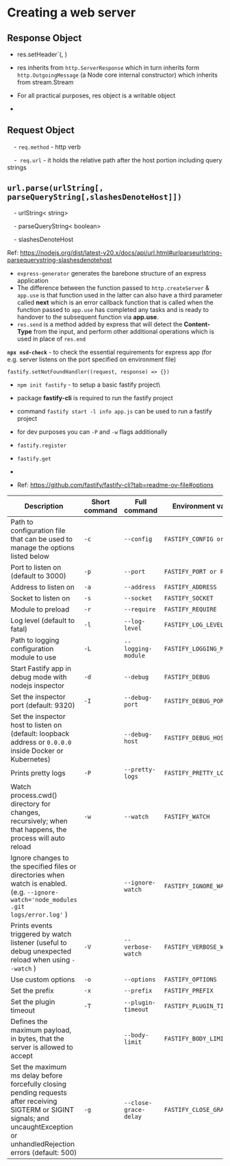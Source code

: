 # Creating a web server



## Response Object

- res.setHeader`(<header-name>, <value>)

- res inherits from `http.ServerResponse` which in turn inherits form `http.OutgoingMessage` (a Node core internal constructor) which inherits from stream.Stream

- For all practical purposes, res object is a writable object

- 

## Request Object

    - `req.method` - http verb

    -  `req.url` - it holds the relative path after the host portion including query strings



## **`url.parse(urlString[, parseQueryString[,slashesDenoteHost]])`**

    - urlString< string>

    - parseQueryString< boolean>

    - slashesDenoteHost <boolean>

Ref: https://nodejs.org/dist/latest-v20.x/docs/api/url.html#urlparseurlstring-parsequerystring-slashesdenotehost

- `express-generator` generates the barebone structure of  an express application
- The difference between the function passed to `http.createServer` & `app.use` is that function used in the latter can also have a third parameter called **next** which is an error callback function that is called when the function passed to `app.use` has completed any tasks and is ready to handover to the subsequent function via **app.use**. 
- `res.send`  is a method added by express that will detect the **Content-Type** from the input, and perform other additional operations which is used in place of `res.end`



**`npx nsd-check`** -  to check the essential requirements for express app (for e.g. server listens on the port specified on environment file)



`fastify.setNotFoundHandler((request, response) => {})`


- `npm init fastify` - to setup a basic fastify project\

- package **fastify-cli** is required to run the fastify project

- command `fastify start -l info app.js` can be used to run a fastify project

- for dev purposes you can `-P` and `-w` flags additionally

- `fastify.register`
- `fastify.get`
- 

  

- Ref: https://github.com/fastify/fastify-cli?tab=readme-ov-file#options

| Description                                                  | Short command | Full command          | Environment variable        |
| ------------------------------------------------------------ | ------------- | --------------------- | --------------------------- |
| Path to configuration file that can be used to manage the options listed below | `-c`          | `--config`            | `FASTIFY_CONFIG or CONFIG`  |
| Port to listen on (default to 3000)                          | `-p`          | `--port`              | `FASTIFY_PORT or PORT`      |
| Address to listen on                                         | `-a`          | `--address`           | `FASTIFY_ADDRESS`           |
| Socket to listen on                                          | `-s`          | `--socket`            | `FASTIFY_SOCKET`            |
| Module to preload                                            | `-r`          | `--require`           | `FASTIFY_REQUIRE`           |
| Log level (default to fatal)                                 | `-l`          | `--log-level`         | `FASTIFY_LOG_LEVEL`         |
| Path to logging configuration module to use                  | `-L`          | `--logging-module`    | `FASTIFY_LOGGING_MODULE`    |
| Start Fastify app in debug mode with nodejs inspector        | `-d`          | `--debug`             | `FASTIFY_DEBUG`             |
| Set the inspector port (default: 9320)                       | `-I`          | `--debug-port`        | `FASTIFY_DEBUG_PORT`        |
| Set the inspector host to listen on (default: loopback address or `0.0.0.0` inside Docker or Kubernetes) |               | `--debug-host`        | `FASTIFY_DEBUG_HOST`        |
| Prints pretty logs                                           | `-P`          | `--pretty-logs`       | `FASTIFY_PRETTY_LOGS`       |
| Watch process.cwd() directory for changes, recursively; when that happens, the process will auto reload | `-w`          | `--watch`             | `FASTIFY_WATCH`             |
| Ignore changes to the specified files or directories when watch is enabled. (e.g. `--ignore-watch='node_modules .git logs/error.log'` ) |               | `--ignore-watch`      | `FASTIFY_IGNORE_WATCH`      |
| Prints events triggered by watch listener (useful to debug unexpected reload when using `--watch` ) | `-V`          | `--verbose-watch`     | `FASTIFY_VERBOSE_WATCH`     |
| Use custom options                                           | `-o`          | `--options`           | `FASTIFY_OPTIONS`           |
| Set the prefix                                               | `-x`          | `--prefix`            | `FASTIFY_PREFIX`            |
| Set the plugin timeout                                       | `-T`          | `--plugin-timeout`    | `FASTIFY_PLUGIN_TIMEOUT`    |
| Defines the maximum payload, in bytes, that the server is allowed to accept |               | `--body-limit`        | `FASTIFY_BODY_LIMIT`        |
| Set the maximum ms delay before forcefully closing pending requests  after receiving SIGTERM or SIGINT signals; and uncaughtException or  unhandledRejection errors (default: 500) | `-g`          | `--close-grace-delay` | `FASTIFY_CLOSE_GRACE_DELAY` |
